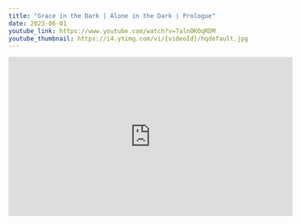 ```yaml
---
title: "Grace in the Dark | Alone in the Dark | Prologue"
date: 2023-06-01
youtube_link: https://www.youtube.com/watch?v=7alnOKOqRDM
youtube_thumbnail: https://i4.ytimg.com/vi/{videoId}/hqdefault.jpg
---
```

<iframe width="560" height="315" src="https://www.youtube.com/embed/7alnOKOqRDM" title="Grace in the Dark | Alone in the Dark | Prologue" frameborder="0" allow="accelerometer; autoplay; clipboard-write; encrypted-media; gyroscope; picture-in-picture; web-share" allowfullscreen></iframe>

